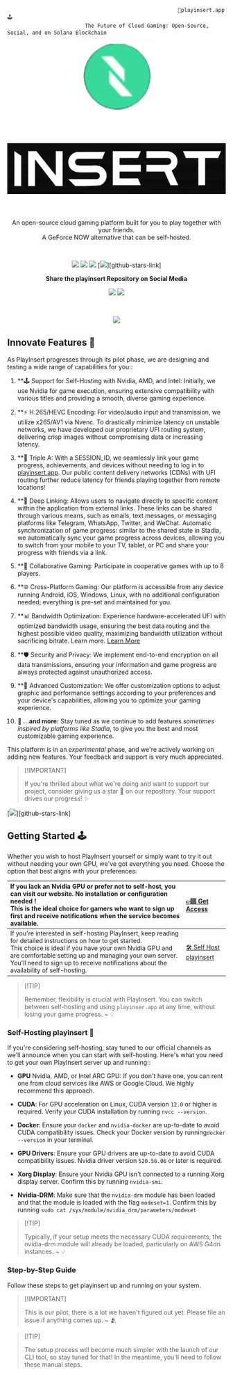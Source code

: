                                                            🌟playinsert.app🕹️
                             The Future of Cloud Gaming: Open-Source, Social, and on Solana Blockchain

<div align="center">
<div>

<a href="https://playinsert.app" >
<img height="160" src="/assets/logo.png">
</a>

</div>

&nbsp;
&nbsp;

<div align="center" >
<h1>
<a href="https://playinsert.app" >
<picture>
  <source media="(prefers-color-scheme: dark)" srcset="/assets/logo-name-white.png">
  <source media="(prefers-color-scheme: light)" srcset="/assets/logo-name-black.png">
  <img alt="playinsert logo name" src="/assets/logo-name-black.png">
</picture>

</a>

</h1>

</div>
&nbsp;
&nbsp;

An open-source cloud gaming platform built for you to play together with your friends. <br/> A GeForce NOW alternative that can be self-hosted.<br/>

</div>

&nbsp;
&nbsp;
 <div align="center" >

[![][github-release-shield]][github-release-link]
[![][discord-shield]][discord-link]
[![][github-license-shield]][github-license-link]
[![][github-stars-shield]][github-stars-link]

**Share the playinsert Repository on Social Media**

[![][share-x-shield]][share-x-link]
[![][share-reddit-shield]][share-reddit-link]

</div>
&nbsp;
&nbsp;

<div align="center" >

[![][image-overview]][website-link]

</div>

## Innovate Features 🚀

As PlayInsert progresses through its pilot phase, we are designing and testing a wide range of capabilities for you::

1. **🕹️ Support for Self-Hosting with Nvidia, AMD, and Intel: Initially, we use Nvidia for game execution, ensuring extensive compatibility with various titles and providing a smooth, diverse gaming experience.

2. **⚡ H.265/HEVC Encoding: For video/audio input and transmission, we utilize x265/AV1 via Nvenc. To drastically minimize latency on unstable networks, we have developed our proprietary UFI routing system, delivering crisp images without compromising data or increasing latency.

3. **🔗 Triple A: With a SESSION_ID, we seamlessly link your game progress, achievements, and devices without needing to log in to [playinsert.app][website-link]. Our public content delivery networks (CDNs) with UFI routing further reduce latency for friends playing together from remote locations!

4. **🔄 Deep Linking: Allows users to navigate directly to specific content within the application from external links. These links can be shared through various means, such as emails, text messages, or messaging platforms like Telegram, WhatsApp, Twitter, and WeChat. Automatic synchronization of game progress: similar to the shared state in Stadia, we automatically sync your game progress across devices, allowing you to switch from your mobile to your TV, tablet, or PC and share your progress with friends via a link.

5. **👥 Collaborative Gaming: Participate in cooperative games with up to 8 players.

6. **🌐 Cross-Platform Gaming: Our platform is accessible from any device running Android, iOS, Windows, Linux, with no additional configuration needed; everything is pre-set and maintained for you.

7. **📊 Bandwidth Optimization: Experience hardware-accelerated UFI with optimized bandwidth usage, ensuring the best data routing and the highest possible video quality, maximizing bandwidth utilization without sacrificing bitrate. Learn more. [Learn More][vmaf-cuda-link]

8. **🛡️ Security and Privacy: We implement end-to-end encryption on all data transmissions, ensuring your information and game progress are always protected against unauthorized access.

9. **🔧 Advanced Customization: We offer customization options to adjust graphic and performance settings according to your preferences and your device's capabilities, allowing you to optimize your gaming experience.

10. **🌟 ...and more:** Stay tuned as we continue to add features _sometimes inspired by platforms like Stadia_, to give you the best and most customizable gaming experience.

This platform is in an _experimental_ phase, and we're actively working on adding new features. Your feedback and support is very much appreciated.

> \[!IMPORTANT]
>
> If you're thrilled about what we're doing and want to support our project, consider giving us a star 🌟 on our repository. Your support drives our progress! ✨


[![][image-star]][github-stars-link]


## Getting Started 🕹️

Whether you wish to host PlayInsert yourself or simply want to try it out without needing your own GPU, we've got everything you need. Choose the option that best aligns with your preferences:

<!-- _You can always alter your choice later without forfeiting game progress_ -->

| If you lack an Nvidia GPU or prefer not to self-host, you can visit our website. No installation or configuration needed ! <br/>This is the ideal choice for gamers who want to sign up first and receive notifications when the service becomes available. | [👉🏽 Get Access][website-link] |
| :---------------------------------------- | :----------------------------------------------------------------------------------------------------------------- |
| If you're interested in self-hosting PlayInsert, keep reading for detailed instructions on how to get started. <br/> This choice is ideal if you have your own Nvidia GPU and are comfortable setting up and managing your own server. You'll need to sign up to receive notifications about the availability of self-hosting. | [🛠️ Self Host playinsert](#self-hosting) |

> \[!TIP]
>
> Remember, flexibility is crucial with PlayInsert. You can switch between self-hosting and using `playinser.app` at any time, without losing your game progress. \~ 💡
<a name="self-hosting"></a>

### Self-Hosting playinsert 🔨

If you're considering self-hosting, stay tuned to our official channels as we'll announce when you can start with self-hosting. Here's what you need to get your own PlayInsert server up and running::

- **GPU** Nvidia, AMD, or Intel ARC GPU: If you don't have one, you can rent one from cloud services like AWS or Google Cloud. We highly recommend this approach.

- **CUDA**: For GPU acceleration on Linux, CUDA version `12.0` or higher is required. Verify your CUDA installation by running `nvcc --version`.

- **Docker**: Ensure your `docker` and `nvidia-docker` are up-to-date to avoid CUDA compatibility issues. Check your Docker version by running`docker --version` in your terminal.

- **GPU Drivers**: Ensure your GPU drivers are up-to-date to avoid CUDA compatibility issues. Nvidia driver version `520.56.06` or later is required.

- **Xorg Display**: Ensure your Nvidia GPU isn't connected to a running Xorg display server. Confirm this by running `nvidia-smi`.

- **Nvidia-DRM**: Make sure that the `nvidia-drm` module has been loaded and that the module is loaded with the flag `modeset=1`. Confirm this by running `sudo cat /sys/module/nvidia_drm/parameters/modeset` 

> \[!TIP]
>
> Typically, if your setup meets the necessary CUDA requirements, the nvidia-drm module will already be loaded, particularly on AWS G4dn instances. \~ 💡

### Step-by-Step Guide

Follow these steps to get playinsert up and running on your system.

> \[!IMPORTANT]
>
> This is our pilot, there is a lot we haven't figured out yet. Please file an issue if anything comes up. \~ 🫂


> \[!TIP]
>
> The setup process will become much simpler with the launch of our CLI tool, so stay tuned for that! In the meantime, you'll need to follow these manual steps.



[github-release-link]: https://github.com/wanjohiryan/netris/releases
[github-release-shield]: https://img.shields.io/github/v/release/wanjohiryan/netris?color=369eff&labelColor=black&logo=github&style=flat-square
[discord-shield]: https://img.shields.io/discord/1080111004698021909?color=5865F2&label=discord&labelColor=black&logo=discord&logoColor=white&style=flat-square
[discord-link]: https://discord.com/invite/Y6etn3qKZ3
[github-license-shield]: https://img.shields.io/github/license/wanjohiryan/netris?color=white&labelColor=black&style=flat-square
[github-license-link]: https://github.com/wanjohiryan/netris/blob/main/LICENSE
[github-stars-shield]: https://img.shields.io/github/stars/wanjohiryan/netris?color=ffcb47&labelColor=black&style=flat-square
[share-x-shield]: https://img.shields.io/badge/-share%20on%20x-black?labelColor=black&logo=x&logoColor=white&style=flat-square
[share-x-link]: https://twitter.com/intent/tweet?text=Hey%2C%20check%20out%20this%20Github%20repository.%20It%20is%20an%20open-source%20self-hosted%20Geforce%20Now%20alternative.&url=https%3A%2F%2Fgithub.com%2Fwanjohiryan%2Fnetris
[share-reddit-shield]: https://img.shields.io/badge/-share%20on%20reddit-black?labelColor=black&logo=reddit&logoColor=white&style=flat-square
[share-reddit-link]: https://www.reddit.com/submit?title=Hey%2C%20check%20out%20this%20Github%20repository.%20It%20is%20an%20open-source%20self-hosted%20Geforce%20Now%20alternative.&url=https%3A%2F%2Fgithub.com%2Fwanjohiryan%2Fnetris
[image-overview]: assets/banner.png
[website-link]: https://playinsert.app
[neko-url]: https://github.com/m1k1o/neko
[image-star]: assets/star-us.png
[moq-github-url]: https://quic.video
[vmaf-cuda-link]: https://developer.nvidia.com/blog/calculating-video-quality-using-nvidia-gpus-and-vmaf-cuda/
